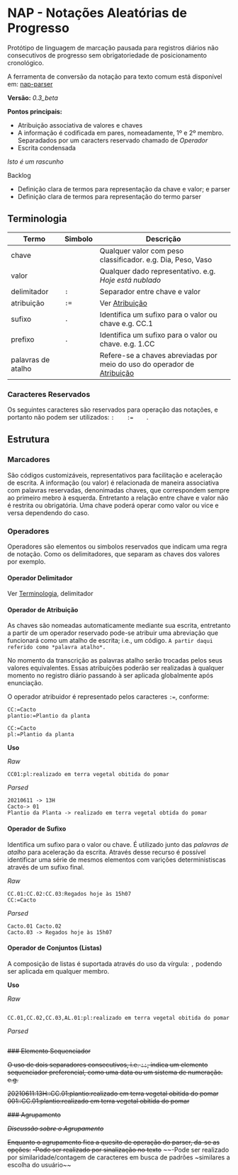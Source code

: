# NAP - Notações Aleatórias de Progresso

Protótipo de linguagem de marcação pausada para registros diários não consecutivos de progresso sem obrigatoriedade de posicionamento cronológico.

A ferramenta de conversão da notação para texto comum está disponível em: [nap-parser](https://thethales.github.io/nap-parser/)


**Versão:** *0.3_beta*



**Pontos principais:**

- Atribuição associativa de valores e chaves
- A informação é codificada em pares, nomeadamente, 1º e 2º membro. Separadados por um caracters reservado chamado de *Operador*
- Escrita condensada

*Isto é um rascunho*

Backlog
- Definição clara de termos para representação da chave e valor; e parser
- Definição clara de termos para representação do termo parser



## Terminologia

|Termo          |Simbolo    |Descrição                                              |
|---------------|-----------|-------------------------------------------------------|
|chave          |           |Qualquer valor com peso classificador. e.g. Dia, Peso, Vaso|
|valor          |           |Qualquer dado representativo. e.g. *Hoje está nublado* |
|delimitador    |```:```    |Separador entre chave e valor                          |
|atribuição     |```:=```   |Ver [Atribuição](####Operador-de-Atribuição)           |
|sufixo         |```.```    |Identifica um sufixo para o valor ou chave  e.g. CC.1  |
|prefixo        |```.```    |Identifica um sufixo para o valor ou chave. e.g. 1<span>.CC  |
|palavras de atalho|            |Refere-se a chaves abreviadas por meio do uso do operador de [Atribuição](####Operador-de-Atribuição)|


### Caracteres Reservados

Os seguintes caracteres são reservados para operação das notações, e portanto não podem ser utilizados: ``` :    :=    . ```
## Estrutura

### Marcadores

São códigos customizáveis, representativos para facilitação e aceleração de escrita. A informação (ou valor) é relacionada de maneira associativa com palavras reservadas, denonimadas chaves, que correspondem sempre ao primeiro mebro à esquerda. 
Entretanto a relação entre chave e valor não é restrita ou obrigatória. Uma chave poderá operar como valor ou vice e versa dependendo do caso.

### Operadores

Operadores são elementos ou simbolos reservados que indicam uma regra de notação. Como os delimitadores, que separam as chaves dos valores por exemplo.
#### Operador Delimitador

Ver [Terminologia](##Terminologia), delimitador
#### Operador de Atribuição

As chaves são nomeadas automaticamente mediante sua escrita, entretanto a partir de um operador reservado pode-se atribuir uma abreviação que funcionará como um atalho de escrita; i.e., um código. 
```A partir daqui referido como *palavra atalho*.```

No momento da transcrição as palavras atalho serão trocadas pelos seus valores equivalentes.
Essas atribuições poderão ser realizadas à qualquer momento no registro diário passando à ser aplicada globalmente após enunciação.

O operador atribuidor é representado pelos caracteres ```:=```, conforme:

```
CC:=Cacto
plantio:=Plantio da planta
```

```
CC:=Cacto
pl:=Plantio da planta
```
**Uso**


*Raw*
```
CC01:pl:realizado em terra vegetal obitida do pomar
```

*Parsed*
```
20210611 -> 13H
Cacto-> 01
Plantio da Planta -> realizado em terra vegetal obtida do pomar
```



#### Operador de Sufixo

Identifica um sufixo para o valor ou chave.
É utilizado junto das *palavras de atalho* para aceleração da escrita. Através desse recurso é possível identificar uma série de mesmos elementos com varições deterministiscas através de um sufixo final. 

*Raw*
```
CC.01:CC.02:CC.03:Regados hoje às 15h07
CC:=Cacto
```

*Parsed*
```
Cacto.01 Cacto.02
Cacto.03 -> Regados hoje às 15h07
```


#### Operador de Conjuntos (Listas)

A composição de listas é suportada através do uso da vírgula: ```,```
podendo ser aplicada em qualquer membro.

**Uso**


*Raw*
```

CC.01,CC.02,CC.03,AL.01:pl:realizado em terra vegetal obitida do pomar
```

*Parsed*
```

```








~~### Elemento Sequenciador~~

~~O uso de dois separadores consecutivos, i.e.  ```::```, indica um elemento sequenciador preferencial, como uma data ou um sistema de numeração. e.g.~~

~~20210611:13H::CC.01:plantio:realizado em terra vegetal obitida do pomar
001::CC.01:plantio:realizado em terra vegetal obitida do pomar~~





~~### Agrupamento~~



~~*Discussão sobre o Agrupamento*~~

~~Enquanto o agrupamento fica a quesito de operação do parser, da-se as opções:~~
~~-Pode ser realizado por sinalização no texto~~
~~-Pode ser realizado por similaridade/contagem de caracteres em busca de padrões ~similares a escolha do usuário~~






